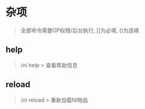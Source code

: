 # 杂项

> 全部命令需要OP权限/后台执行, []为必填, ()为选填

## help

> /ni help > 查看帮助信息

## reload

> /ni reload > 重新加载NI物品